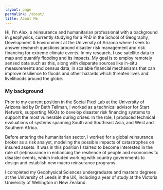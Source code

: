 ```yaml
---
layout: page
permalink: /about/
title: About Me
---
```


Hi, I’m Alex, a reinsurance and humanitarian professional with a background in geophysics, currently studying for a PhD in the School of Geography, Development & Environment at the University of Arizona where I seek to answer research questions around disaster risk management and risk financing for extreme climate events. In my research, I use satellite data to map and quantify flooding and its impacts. My goal is to employ remotely sensed data such as this, along with disparate sources like in-situ measurements and census data, in scalable financial mechanisms that can improve resilience to floods and other hazards which threaten lives and livelihoods around the globe.

### My background

Prior to my current position in the Social Pixel Lab at the University of Arizona led by Dr Beth Tellman, I worked as a technical advisor for Start Network, supporting NGOs to develop disaster risk financing systems to support the most vulnerable during crises. In the role, I produced technical evaluations of systems spanning South and Southeast Asia, and West and Southern Africa. 

Before entering the humanitarian sector, I worked for a global reinsurance broker as a risk analyst, modeling the possible impacts of catastrophes on insured assets. It was in this position I started to become interested in the role of (re)insurance in enhancing the resilience of people and economies to disaster events, which included working with country governments to design and establish new macro reinsurance programs.

I completed my Geophysical Sciences undergraduate and masters degrees at the University of Leeds in the UK, including a year of study at the Victoria University of Wellington in New Zealand.

